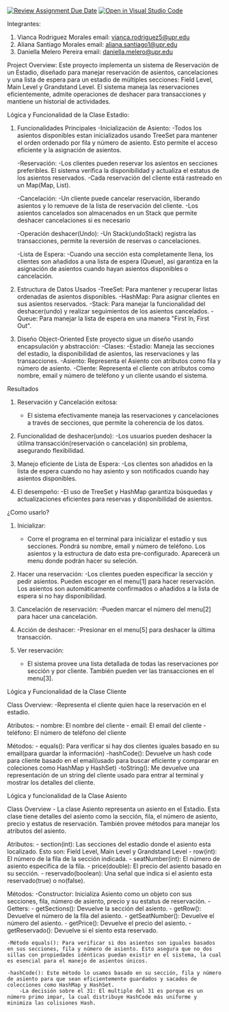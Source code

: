 [![Review Assignment Due Date](https://classroom.github.com/assets/deadline-readme-button-22041afd0340ce965d47ae6ef1cefeee28c7c493a6346c4f15d667ab976d596c.svg)](https://classroom.github.com/a/yejrih7Q)
[![Open in Visual Studio Code](https://classroom.github.com/assets/open-in-vscode-2e0aaae1b6195c2367325f4f02e2d04e9abb55f0b24a779b69b11b9e10269abc.svg)](https://classroom.github.com/online_ide?assignment_repo_id=17016224&assignment_repo_type=AssignmentRepo)

Integrantes:
1. Vianca Rodriguez Morales email: vianca.rodriguez5@upr.edu
2. Aliana Santiago Morales  email: aliana.santiago1@upr.edu
3. Daniella Melero Pereira   email: daniella.melero@upr.edu

Project Overview:
 Este proyecto implementa un sistema de Reservación de un Estadio, diseñado para manejar reservación de asientos, cancelaciones y una lista de espera para un estadio de múltiples secciones: Field Level, Main Level y Grandstand Level. El sistema maneja las reservaciones eficientemente, admite operaciones de deshacer para transacciones y mantiene un historial de actividades. 

Lógica y Funcionalidad de la Clase Estadio:

1. Funcionalidades Principales
    -Inicialización de Asiento:
        -Todos los asientos disponibles estan inicializados usando TreeSet para mantener el orden ordenado por fila y número de asiento. Esto permite el acceso eficiente y la asignación de asientos.

    -Reservación:
        -Los clientes pueden reservar los asientos en secciones preferibles. El sistema verifica la disponibilidad y actualiza el estatus de los asientos reservados. 
        -Cada reservación del cliente está rastreado en un Map(Map<Cliente>, List<Asiento>).

    -Cancelación: 
        -Un cliente puede cancelar reservación, liberando asientos y lo remueve de la lista de reservación del cliente.
        -Los asientos cancelados son almacenados en un Stack que permite deshacer cancelaciones si es necesario

    -Operación deshacer(Undo):
        -Un Stack(undoStack) registra las transacciones, permite la reversión de reservas o cancelaciones.
    
    -Lista de Espera:
        -Cuando una sección esta completamente llena, los clientes son añadidos a una lista de espera (Queue<Cliente>), asi garantiza en la asignación de asientos cuando hayan asientos disponibles o cancelación.

2. Estructura de Datos Usados
    -TreeSet: Para mantener y recuperar listas ordenadas de asientos disponibles.
    -HashMap: Para asignar clientes en sus asientos reservados.
    -Stack: Para manejar la funcionalidad del deshacer(undo) y realizar seguimientos de los asientos cancelados.
    -Queue: Para manejar la lista de espera en una manera "First In, First Out".

3. Diseño Object-Oriented
    Este proyecto sigue un diseño usando encapsulación y abstracción:
    -Clases:
        -Estadio: Maneja las secciones del estadio, la disponibilidad de asientos, las reservaciones y las transacciones. 
        -Asiento: Representa el Asiento con atributos como fila y número de asiento. 
        -Cliente: Representa el cliente con atributos como nombre, email y número de teléfono y un cliente usando el sistema. 

Resultados
1. Reservación y Cancelación exitosa:
    - El sistema efectivamente maneja las reservaciones y cancelaciones a través de secciones, que permite la coherencia de los datos.

2. Funcionalidad de deshacer(undo):
    -Los usuarios pueden deshacer la útilma transacción(reservación o cancelación) sin problema, asegurando flexibilidad. 

3. Manejo eficiente de Lista de Espera:
    -Los clientes son añadidos en la lista de espera cuando no hay asiento y son notificados cuando hay asientos disponibles. 

4. El desempeño:
    -El uso de TreeSet y HashMap garantiza búsquedas y actualizaciones eficientes para reservas y disponibilidad de asientos.

¿Como usarlo?
1. Inicializar:
    - Corre el programa en el terminal para inicializar el estadio y sus secciones. Pondrá su nombre, email y número de teléfono. Los asientos y la estructura de dato esta pre-configurado. Aparecerá un menu donde podrán hacer su seleción. 

2. Hacer una reservación:
    -Los clientes pueden especificar la sección y pedir asientos. Pueden escoger en el menu[1] para hacer reservación. Los asientos son automáticamente confirmados o añadidos a la lista de espera si no hay disponibilidad.  

3. Cancelación de reservación:
    -Pueden marcar el número del menu[2] para hacer una cancelación.

4. Acción de deshacer:
    -Presionar en el menu[5] para deshacer la última transacción.

5. Ver reservación: 
    - El sistema provee una lista detallada de todas las reservaciones por sección y por cliente. También pueden ver las transacciones en el menu[3].

Lógica y Funcionalidad de la Clase Cliente

Class Overview: 
    -Representa el cliente quien hace la reservación en el estadio.

Atributos: 
    - nombre: El nombre del cliente
    - email: El email del cliente
    - teléfono: El número de teléfono del cliente

Métodos:
    - equals(): Para verificar si hay dos clientes iguales basado en su email(para guardar la información)
    -hashCode(): Devuelve un hash code para cliente basado en el email(usado para buscar eficiente y comparar en coleciones como HashMap y HashSet)
    -toString(): Me devuelve una representación de un string del cliente usado para entrar al terminal y mostrar los detalles del cliente. 

Lógica y funcionalidad de la Clase Asiento

Class Overview
    - La clase Asiento representa un asiento en el Estadio. Esta clase tiene detalles del asiento como la sección, fila, el número de asiento, precio y estatus de reservación. También provee métodos para manejar los atributos del asiento. 

Atributos:
        - section(int): Las secciones del estadio donde el asiento esta localizado. Esto son: Field Level, Main Level y Grandstand Level
        - row(int): El número de la fila de la sección indicada. 
        - seatNumber(int): El número de asiento especifica de la fila. 
        - price(double): El precio del asiento basado en su sección.
        - reservado(boolean): Una señal que indica si el asiento esta reservado(true) o no(false). 

Métodos:
    -Constructor: Inicializa Asiento como un objeto con sus secciones, fila, número de asiento, precio y su estatus de reservación. 
    -Getters: 
        - getSections(): Devuelve la sección del asiento.
        - getRow(): Devuelve el número de la fila del asiento.
        - getSeatNumber(): Devuelve el número del asiento.
        - getPrice(): Devuelve el precio del asiento.
        - getReservado(): Devuelve si el siento esta reservado. 

    -Método equals(): Para verificar si dos asientos son iguales basados en sus secciones, fila y número de asiento. Esto asegura que no dos sillas con propiedades idénticas puedan existir en el sistema, la cual es esencial para el manejo de asientos únicos.
    
    -hashCode(): Este método lo usamos basado en su sección, fila y número de asiento para que sean eficientemente guardados y sacados de colecciones como HashMap y HashSet. 
        -La decisión sobre el 31: El multiple del 31 es porque es un número primo impar, la cual distribuye HashCode más uniforme y minimiza las colisiones Hash. 

